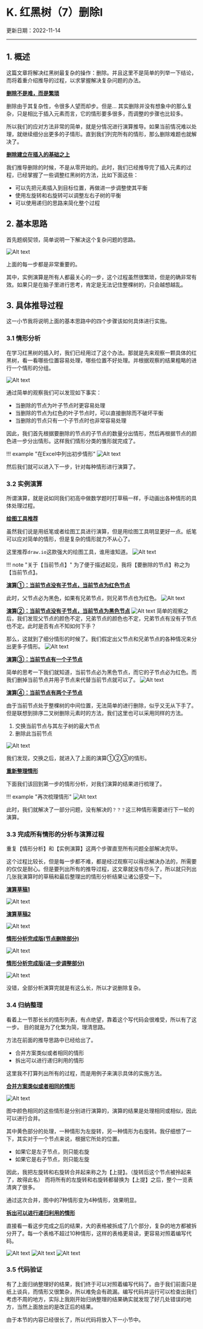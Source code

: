 # K. 红黑树（7）删除I

更新日期：2022-11-14

-----------------------------------------------------

## 1. 概述

这篇文章将解决红黑树最复杂的操作：删除。并且这里不是简单的列举一下结论，而将着重介绍推导的过程，以求掌握解决复杂问题的办法。

<u>__删除不是难，而是繁琐__</u>

删除由于其复杂性，令很多人望而却步。但是... 其实删除并没有想象中的那么复杂，只是相比于插入元素而言，它的情形要多很多，而调整的步骤也比较多。

所以我们的应对方法非常的简单，就是分情况进行演算推导。如果当前情况难以处理，就继续细分出更多的子情形。直到我们列完所有的情形，那么删除难题也就解决了。

<u>__删除建立在插入的基础之上__</u>

我们推导删除的时候，不是从零开始的。此时，我们已经推导完了插入元素的过程，已经掌握了一些调整红黑树的方法，比如下面这些：

- 可以先把元素插入到目标位置，再做进一步调整使其平衡
- 使用左旋转和右旋转可以调整左右子树的平衡
- 可以使用递归的思路来简化整个过程

## 2. 基本思路

首先题纲契领，简单说明一下解决这个复杂问题的思路。

![Alt text](S011.files/推导思路.drawio.png)

上面的每一步都是非常重要的。

其中，实例演算是所有人都最关心的一步，这个过程虽然很繁琐，但是的确非常有效。如果只是在脑子里进行思考，肯定是无法记住整棵树的，只会越想越乱。

## 3. 具体推导过程

这一小节我将说明上面的基本思路中的四个步骤该如何具体进行实施。

### 3.1 情形分析

在学习红黑树的插入时，我们已经用过了这个办法。那就是先来观察一颗具体的红黑树，看一看哪些位置容易处理，哪些位置不好处理。并根据观察的结果粗略的进行一个情形的分组。

![Alt text](S011.files/观察红黑树.drawio.png)

通过简单的观察我们可以发现如下事实：

- 当删除的节点为叶子节点时更容易处理
- 当删除的节点为红色的叶子节点时，可以直接删除而不破坏平衡
- 当删除的节点只有一个子节点时也非常容易处理

因此，我们首先根据要删除的节点的子节点的数量分出情形，然后再根据节点的颜色进一步分出情形。这样我们情形分类的雏形就完成了。

!!! example "在Excel中列出初步情形"
    ![Alt text](S011.files/初步情形.png)

然后我们就可以进入下一步，针对每种情形进行演算了。

### 3.2 实例演算

所谓演算，就是说如同我们初高中做数学题时打草稿一样，手动画出各种情形的具体处理过程。

<u>__绘图工具推荐__</u>

虽然我们说是用纸笔或者绘图工具进行演算，但是用绘图工具明显更好一点。纸笔可以应对简单的情形，但是复杂的情形就力不从心了。

这里推荐`draw.io`这款强大的绘图工具，谁用谁知道。
![Alt text](S011.files/drawio.png)

!!! note "关于【当前节点】"
    为了便于描述起见，我将【要删除的节点】称之为【当前节点】。

<u>__演算①：当前节点没有子节点，当前节点为红色节点__</u>

此时，父节点必为黑色，如果有兄弟节点，则兄弟节点也为红色。
![Alt text](S011.files/演算①.drawio.png)

<u>__演算②：当前节点没有子节点，当前节点为黑色节点__</u>
![Alt text](S011.files/演算②-1.drawio.png)
简单的观察之后，我们发现父节点的颜色不定，兄弟节点的颜色也不定，兄弟节点有没有子节点也不定。此时是否有点不知如何下手？

那么，这就到了细分情形的时候了。我们假定出父节点和兄弟节点的各种情况来分出更多子情形。
![Alt text](S011.files/演算②-2.drawio.png)

<u>__演算③：当前节点有一个子节点__</u>

简单的思考一下我们就知道，当前节点必为黑色节点，而它的子节点必为红色。而我们删掉当前节点并用子节点来代替当前节点就可以了。
![Alt text](S011.files/演算③.drawio.png)

<u>__演算④：当前节点有两个子节点__</u>

由于当前节点处于整棵树的中间位置，无法简单的进行删除，似乎又无从下手了。但是联想到排序二叉树删除元素时的方法，我们这里也可以采用同样的方法。

1. 交换当前节点与其左子树的最大节点
2. 删除此当前节点

![Alt text](S011.files/演算④.drawio.png)

我们发现，交换之后，就进入了上面的演算①②③的情形。

<u>__重新整理情形__</u>

下面我们该回到第一步的情形分析，对我们演算的结果进行梳理了。

!!! example "再次梳理情形"
    ![Alt text](S011.files/情形梳理.png)

此时，我们就解决了一部分问题，没有解决的`？？？`这三种情形需要进行下一轮的演算。

### 3.3 完成所有情形的分析与演算过程

重复【情形分析】和【实例演算】这两个步骤直至所有问题全部解决完毕。

这个过程比较长，但是每一步都不难，都是经过观察可以得出解决办法的，所需要的仅仅是耐心。但是要列出所有的推导过程，这文章就没有尽头了，所以就只列出几张我演算时的草稿和最后整理出的情形分析结果让诸公感受一下。

<u>__演算草稿1__</u>

![Alt text](S011.files/演算草稿1.png)

<u>__演算草稿2__</u>

![Alt text](S011.files/演算草稿2.png)

<u>__情形分析完成版(节点删除部分)__</u>

![Alt text](S011.files/情形分析完成版-1.png)

<u>__情形分析完成版(进一步调整部分)__</u>

![Alt text](S011.files/情形分析完成版-2.png)

没错，全部分析演算完就是有这么长，所以才说删除复杂。

### 3.4 归纳整理

看着上一节那长长的情形列表，有点绝望，靠着这个写代码会很难受，所以有了这一步。
目的就是为了化繁为简，理清思路。

方法在前面的推导思路中已经给出了。

- 合并方案类似或者相同的情形
- 拆出可以进行递归利用的情形

这里我不打算列出所有的过程，而是用例子来演示具体的实施方法。

<u>__合并方案类似或者相同的情形__</u>

![Alt text](S011.files/合并1.png)

图中颜色相同的这些情形是分别进行演算的，演算的结果是处理相同或相似，因此可以进行合并。

其中黄色部分的处理，一种情形为左旋转，另一种情形为右旋转。我仔细想了一下，其实对于一个节点来说，根据它所处的位置。

- 如果它是左子节点，则只能右旋
- 如果它是右子节点，则只能左旋

因此，我把左旋转和右旋转合并起来称之为【上提】。（旋转后这个节点被拎起来了，故得此名）
而将所有的左旋转和右旋转都替换为【上提】之后，整个一览表清爽了很多。

通过这次合并，图中的7种情形变为4种情形，效果明显。

<u>__拆出可以进行递归利用的情形__</u>

直接看一看这步完成之后的结果，大的表格被拆成了几个部分，复杂的地方都被拆分开了。每一个表格不超过10种情形，这样的表格更易读，更容易对照着编写代码。

![Alt text](S011.files/合并2.png)
![Alt text](S011.files/合并3.png)
![Alt text](S011.files/合并4.png)

### 3.5 代码验证

有了上面归纳整理好的结果，我们终于可以对照着编写代码了。由于我们前面只是纸上谈兵，而情形又很繁杂，所以难免会有疏漏。编写代码并运行可以检查出我们考虑不周的地方，实际上我刚开始归纳整理的结果确实就发现了好几处错误的地方，当然上面放出的是改正后的结果。

由于本节的内容已经很长了，所以代码将放入下一小节中。
